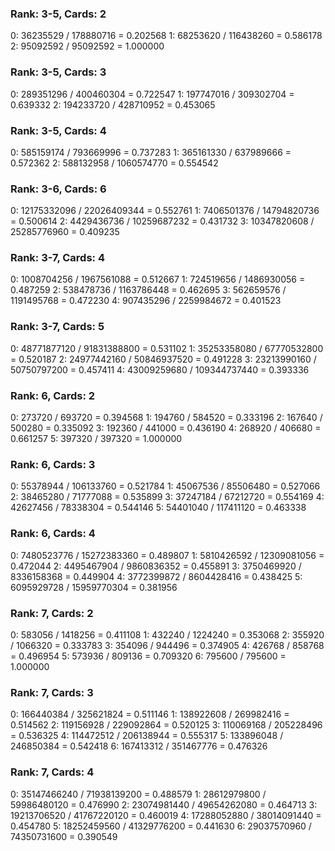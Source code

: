 ### Rank: 3-5, Cards: 2
0: 36235529 / 178880716 = 0.202568
1: 68253620 / 116438260 = 0.586178
2: 95092592 / 95092592 = 1.000000

### Rank: 3-5, Cards: 3
0: 289351296 / 400460304 = 0.722547
1: 197747016 / 309302704 = 0.639332
2: 194233720 / 428710952 = 0.453065

### Rank: 3-5, Cards: 4
0: 585159174 / 793669996 = 0.737283
1: 365161330 / 637989666 = 0.572362
2: 588132958 / 1060574770 = 0.554542

### Rank: 3-6, Cards: 6
0: 12175332096 / 22026409344 = 0.552761
1: 7406501376 / 14794820736 = 0.500614
2: 4429436736 / 10259687232 = 0.431732
3: 10347820608 / 25285776960 = 0.409235

### Rank: 3-7, Cards: 4
0: 1008704256 / 1967561088 = 0.512667
1: 724519656 / 1486930056 = 0.487259
2: 538478736 / 1163786448 = 0.462695
3: 562659576 / 1191495768 = 0.472230
4: 907435296 / 2259984672 = 0.401523

### Rank: 3-7, Cards: 5
0: 48771877120 / 91831388800 = 0.531102
1: 35253358080 / 67770532800 = 0.520187
2: 24977442160 / 50846937520 = 0.491228
3: 23213990160 / 50750797200 = 0.457411
4: 43009259680 / 109344737440 = 0.393336

### Rank: 6, Cards: 2
0: 273720 / 693720 = 0.394568
1: 194760 / 584520 = 0.333196
2: 167640 / 500280 = 0.335092
3: 192360 / 441000 = 0.436190
4: 268920 / 406680 = 0.661257
5: 397320 / 397320 = 1.000000

### Rank: 6, Cards: 3
0: 55378944 / 106133760 = 0.521784
1: 45067536 / 85506480 = 0.527066
2: 38465280 / 71777088 = 0.535899
3: 37247184 / 67212720 = 0.554169
4: 42627456 / 78338304 = 0.544146
5: 54401040 / 117411120 = 0.463338

### Rank: 6, Cards: 4
0: 7480523776 / 15272383360 = 0.489807
1: 5810426592 / 12309081056 = 0.472044
2: 4495467904 / 9860836352 = 0.455891
3: 3750469920 / 8336158368 = 0.449904
4: 3772399872 / 8604428416 = 0.438425
5: 6095929728 / 15959770304 = 0.381956

### Rank: 7, Cards: 2
0: 583056 / 1418256 = 0.411108
1: 432240 / 1224240 = 0.353068
2: 355920 / 1066320 = 0.333783
3: 354096 / 944496 = 0.374905
4: 426768 / 858768 = 0.496954
5: 573936 / 809136 = 0.709320
6: 795600 / 795600 = 1.000000

### Rank: 7, Cards: 3
0: 166440384 / 325621824 = 0.511146
1: 138922608 / 269982416 = 0.514562
2: 119156928 / 229092864 = 0.520125
3: 110069168 / 205228496 = 0.536325
4: 114472512 / 206138944 = 0.555317
5: 133896048 / 246850384 = 0.542418
6: 167413312 / 351467776 = 0.476326

### Rank: 7, Cards: 4
0: 35147466240 / 71938139200 = 0.488579
1: 28612979800 / 59986480120 = 0.476990
2: 23074981440 / 49654262080 = 0.464713
3: 19213706520 / 41767220120 = 0.460019
4: 17288052880 / 38014091440 = 0.454780
5: 18252459560 / 41329776200 = 0.441630
6: 29037570960 / 74350731600 = 0.390549